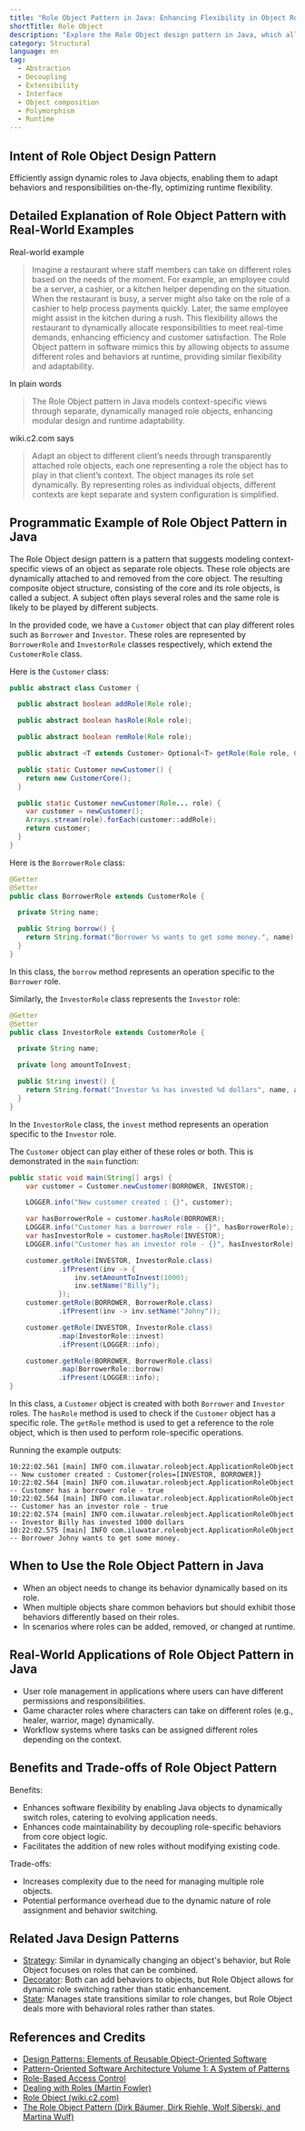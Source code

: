 ```yaml
---
title: "Role Object Pattern in Java: Enhancing Flexibility in Object Roles and Behaviors"
shortTitle: Role Object
description: "Explore the Role Object design pattern in Java, which allows objects to dynamically assume various roles, enhancing flexibility and system adaptability. Ideal for developers looking to implement dynamic behavior in applications."
category: Structural
language: en
tag:
  - Abstraction
  - Decoupling
  - Extensibility
  - Interface
  - Object composition
  - Polymorphism
  - Runtime
---
```


## Intent of Role Object Design Pattern

Efficiently assign dynamic roles to Java objects, enabling them to adapt behaviors and responsibilities on-the-fly,
optimizing runtime flexibility.

## Detailed Explanation of Role Object Pattern with Real-World Examples

Real-world example

> Imagine a restaurant where staff members can take on different roles based on the needs of the moment. For example, an
> employee could be a server, a cashier, or a kitchen helper depending on the situation. When the restaurant is busy, a
> server might also take on the role of a cashier to help process payments quickly. Later, the same employee might assist
> in the kitchen during a rush. This flexibility allows the restaurant to dynamically allocate responsibilities to meet
> real-time demands, enhancing efficiency and customer satisfaction. The Role Object pattern in software mimics this by
> allowing objects to assume different roles and behaviors at runtime, providing similar flexibility and adaptability.

In plain words

> The Role Object pattern in Java models context-specific views through separate, dynamically managed role objects,
> enhancing modular design and runtime adaptability.

wiki.c2.com says

> Adapt an object to different client’s needs through transparently attached role objects, each one representing a role
> the object has to play in that client’s context. The object manages its role set dynamically. By representing roles as
> individual objects, different contexts are kept separate and system configuration is simplified.

## Programmatic Example of Role Object Pattern in Java

The Role Object design pattern is a pattern that suggests modeling context-specific views of an object as separate role
objects. These role objects are dynamically attached to and removed from the core object. The resulting composite object
structure, consisting of the core and its role objects, is called a subject. A subject often plays several roles and the
same role is likely to be played by different subjects.

In the provided code, we have a `Customer` object that can play different roles such as `Borrower` and `Investor`. These
roles are represented by `BorrowerRole` and `InvestorRole` classes respectively, which extend the `CustomerRole` class.

Here is the `Customer` class:

```java
public abstract class Customer {

  public abstract boolean addRole(Role role);

  public abstract boolean hasRole(Role role);

  public abstract boolean remRole(Role role);

  public abstract <T extends Customer> Optional<T> getRole(Role role, Class<T> expectedRole);

  public static Customer newCustomer() {
    return new CustomerCore();
  }

  public static Customer newCustomer(Role... role) {
    var customer = newCustomer();
    Arrays.stream(role).forEach(customer::addRole);
    return customer;
  }
}
```

Here is the `BorrowerRole` class:

```java
@Getter
@Setter
public class BorrowerRole extends CustomerRole {

  private String name;

  public String borrow() {
    return String.format("Borrower %s wants to get some money.", name);
  }
}
```

In this class, the `borrow` method represents an operation specific to the `Borrower` role.

Similarly, the `InvestorRole` class represents the `Investor` role:

```java
@Getter
@Setter
public class InvestorRole extends CustomerRole {

  private String name;

  private long amountToInvest;

  public String invest() {
    return String.format("Investor %s has invested %d dollars", name, amountToInvest);
  }
}
```

In the `InvestorRole` class, the `invest` method represents an operation specific to the `Investor` role.

The `Customer` object can play either of these roles or both. This is demonstrated in the `main` function:

```java
public static void main(String[] args) {
    var customer = Customer.newCustomer(BORROWER, INVESTOR);

    LOGGER.info("New customer created : {}", customer);

    var hasBorrowerRole = customer.hasRole(BORROWER);
    LOGGER.info("Customer has a borrower role - {}", hasBorrowerRole);
    var hasInvestorRole = customer.hasRole(INVESTOR);
    LOGGER.info("Customer has an investor role - {}", hasInvestorRole);

    customer.getRole(INVESTOR, InvestorRole.class)
            .ifPresent(inv -> {
                inv.setAmountToInvest(1000);
                inv.setName("Billy");
            });
    customer.getRole(BORROWER, BorrowerRole.class)
            .ifPresent(inv -> inv.setName("Johny"));

    customer.getRole(INVESTOR, InvestorRole.class)
            .map(InvestorRole::invest)
            .ifPresent(LOGGER::info);

    customer.getRole(BORROWER, BorrowerRole.class)
            .map(BorrowerRole::borrow)
            .ifPresent(LOGGER::info);
}
```

In this class, a `Customer` object is created with both `Borrower` and `Investor` roles. The `hasRole` method is used to
check if the `Customer` object has a specific role. The `getRole` method is used to get a reference to the role object,
which is then used to perform role-specific operations.

Running the example outputs:

```
10:22:02.561 [main] INFO com.iluwatar.roleobject.ApplicationRoleObject -- New customer created : Customer{roles=[INVESTOR, BORROWER]}
10:22:02.564 [main] INFO com.iluwatar.roleobject.ApplicationRoleObject -- Customer has a borrower role - true
10:22:02.564 [main] INFO com.iluwatar.roleobject.ApplicationRoleObject -- Customer has an investor role - true
10:22:02.574 [main] INFO com.iluwatar.roleobject.ApplicationRoleObject -- Investor Billy has invested 1000 dollars
10:22:02.575 [main] INFO com.iluwatar.roleobject.ApplicationRoleObject -- Borrower Johny wants to get some money.
```

## When to Use the Role Object Pattern in Java

* When an object needs to change its behavior dynamically based on its role.
* When multiple objects share common behaviors but should exhibit those behaviors differently based on their roles.
* In scenarios where roles can be added, removed, or changed at runtime.

## Real-World Applications of Role Object Pattern in Java

* User role management in applications where users can have different permissions and responsibilities.
* Game character roles where characters can take on different roles (e.g., healer, warrior, mage) dynamically.
* Workflow systems where tasks can be assigned different roles depending on the context.

## Benefits and Trade-offs of Role Object Pattern

Benefits:

* Enhances software flexibility by enabling Java objects to dynamically switch roles, catering to evolving application
  needs.
* Enhances code maintainability by decoupling role-specific behaviors from core object logic.
* Facilitates the addition of new roles without modifying existing code.

Trade-offs:

* Increases complexity due to the need for managing multiple role objects.
* Potential performance overhead due to the dynamic nature of role assignment and behavior switching.

## Related Java Design Patterns

* [Strategy](https://java-design-patterns.com/patterns/strategy/): Similar in dynamically changing an object's behavior,
  but Role Object focuses on roles that can be combined.
* [Decorator](https://java-design-patterns.com/patterns/decorator/): Both can add behaviors to objects, but Role Object
  allows for dynamic role switching rather than static enhancement.
* [State](https://java-design-patterns.com/patterns/state/): Manages state transitions similar to role changes, but Role
  Object deals more with behavioral roles rather than states.

## References and Credits

* [Design Patterns: Elements of Reusable Object-Oriented Software](https://amzn.to/3w0pvKI)
* [Pattern-Oriented Software Architecture Volume 1: A System of Patterns](https://amzn.to/3xZ1ELU)
* [Role-Based Access Control](https://amzn.to/3UJzL2l)
* [Dealing with Roles (Martin Fowler)](https://martinfowler.com/apsupp/roles.pdf)
* [Role Object (wiki.c2.com)](http://wiki.c2.com/?RoleObject)
* [The Role Object Pattern (Dirk Bäumer, Dirk Riehle, Wolf Siberski, and Martina Wulf)](https://hillside.net/plop/plop97/Proceedings/riehle.pdf)
